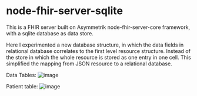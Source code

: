 # node-fhir-server-sqlite

This is a FHIR server built on Asymmetrik node-fhir-server-core framework, with a sqlite database as data store. 

Here I experimented a new database structure, in which the data fields in relational database correlates to the first level resource structure. 
Instead of the store in which the whole resource is stored as one entry in one cell. This simplified the mapping from JSON resource to a relational database. 

Data Tables: 
![image](https://user-images.githubusercontent.com/48110809/133317302-d88f81a0-9baa-41e4-a2c7-636e028277ab.png)

Patient table: 
![image](https://user-images.githubusercontent.com/48110809/133317404-d0bec9c2-ff4b-43aa-92e9-a2d78f3399f9.png)

